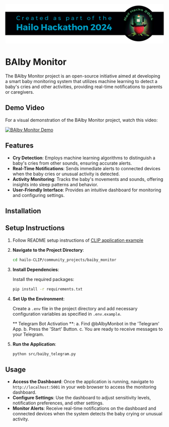 ![](../../resources/Hackathon-banner-2024.png)

# BAIby Monitor

The BAIby Monitor project is an open-source initiative aimed at developing a smart baby monitoring system that utilizes machine learning to detect a baby's cries and other activities, providing real-time notifications to parents or caregivers.

## Demo Video

For a visual demonstration of the BAIby Monitor project, watch this video:

[![BAIby Monitor Demo](https://img.youtube.com/vi/sXgL5g_A-u0/0.jpg)](https://youtu.be/sXgL5g_A-u0)


## Features

- **Cry Detection**: Employs machine learning algorithms to distinguish a baby's cries from other sounds, ensuring accurate alerts.
- **Real-Time Notifications**: Sends immediate alerts to connected devices when the baby cries or unusual activity is detected.
- **Activity Monitoring**: Tracks the baby's movements and sounds, offering insights into sleep patterns and behavior.
- **User-Friendly Interface**: Provides an intuitive dashboard for monitoring and configuring settings.

## Installation

 ## Setup Instructions
1. Follow README setup instructions of [CLIP application example](../../README.md)

2. **Navigate to the Project Directory**:

   ```bash
   cd hailo-CLIP/community_projects/baiby_monitor
   ```

3. **Install Dependencies**:

   Install the required packages:

   ```bash
   pip install -r requirements.txt
   ```

4. **Set Up the Environment**:

   Create a `.env` file in the project directory and add necessary configuration variables as specified in `.env.example`.
   
   ** Telegram Bot Activation **:
   a. Find @bAIbyMonbot in the 'Telegram' App.
   b. Press the 'Start' Button.
   c. You are ready to receive messages to your Telegram.

6. **Run the Application**:

   ```bash
   python src/baiby_telegram.py
   ```

## Usage

- **Access the Dashboard**: Once the application is running, navigate to `http://localhost:5001` in your web browser to access the monitoring dashboard.
- **Configure Settings**: Use the dashboard to adjust sensitivity levels, notification preferences, and other settings.
- **Monitor Alerts**: Receive real-time notifications on the dashboard and connected devices when the system detects the baby crying or unusual activity.
